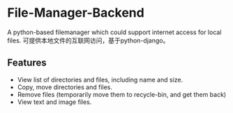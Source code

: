 # File-Manager-Backend
A python-based filemanager which could support internet access for local files.
可提供本地文件的互联网访问，基于python-django。

## Features

* View list of directories and files, including name and size.
* Copy, move directories and files.
* Remove files (temporarily move them to recycle-bin, and get them back)
* View text and image files.

